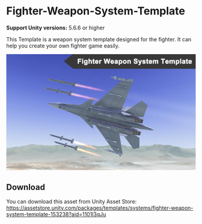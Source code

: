 # Fighter-Weapon-System-Template

**Support Unity versions:**  5.6.6 or higher

This Template is a weapon system template designed for the fighter. It can help you create your own fighter game easily.

![image](https://github.com/swordmaster003/Fighter-Weapon-System-Template/blob/master/Screenshots/Cover.png)

## Download

You can download this asset from Unity Asset Store:
https://assetstore.unity.com/packages/templates/systems/fighter-weapon-system-template-153238?aid=1101l3qJu
